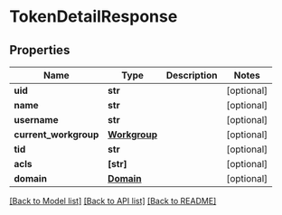 # TokenDetailResponse


## Properties
Name | Type | Description | Notes
------------ | ------------- | ------------- | -------------
**uid** | **str** |  | [optional] 
**name** | **str** |  | [optional] 
**username** | **str** |  | [optional] 
**current_workgroup** | [**Workgroup**](Workgroup.md) |  | [optional] 
**tid** | **str** |  | [optional] 
**acls** | **[str]** |  | [optional] 
**domain** | [**Domain**](Domain.md) |  | [optional] 

[[Back to Model list]](../README.md#documentation-for-models) [[Back to API list]](../README.md#documentation-for-api-endpoints) [[Back to README]](../README.md)


